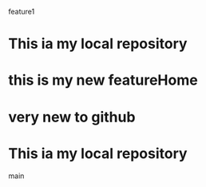  feature1
 # This ia my local repository
 # this is my new featureHome
 # very new to github
 
# This ia my local repository
main
